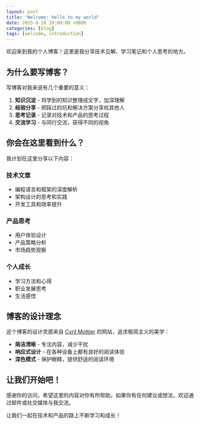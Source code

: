 ```yaml
---
layout: post
title: "Welcome: Hello to my world"
date: 2025-8-18 10:00:00 +0800
categories: [blog]
tags: [welcome, introduction]
---
```


欢迎来到我的个人博客！这里是我分享技术见解、学习笔记和个人思考的地方。

## 为什么要写博客？

写博客对我来说有几个重要的意义：

1. **知识沉淀** - 将学到的知识整理成文字，加深理解
2. **经验分享** - 把踩过的坑和解决方案分享给其他人
3. **思考记录** - 记录对技术和产品的思考过程
4. **交流学习** - 与同行交流，获得不同的视角

## 你会在这里看到什么？

我计划在这里分享以下内容：

### 技术文章
- 编程语言和框架的深度解析
- 架构设计的思考和实践
- 开发工具和效率提升

### 产品思考
- 用户体验设计
- 产品策略分析
- 市场趋势观察

### 个人成长
- 学习方法和心得
- 职业发展思考
- 生活感悟

## 博客的设计理念

这个博客的设计灵感来自 [Cyril Mottier](https://cyrilmottier.com/) 的网站，追求极简主义的美学：

- **简洁清晰** - 专注内容，减少干扰
- **响应式设计** - 在各种设备上都有良好的阅读体验
- **深色模式** - 保护眼睛，提供舒适的阅读环境

## 让我们开始吧！

感谢你的访问，希望这里的内容对你有所帮助。如果你有任何建议或想法，欢迎通过邮件或社交媒体与我交流。

让我们一起在技术和产品的路上不断学习和成长！ 